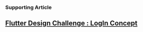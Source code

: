 ### Supporting Article

## [Flutter Design Challenge : LogIn Concept](https://takrutvik.com/flutter-design-challenge-login-concept)
